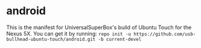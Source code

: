 # android

This is the manifest for UniversalSuperBox's build of Ubuntu Touch for the Nexus 5X. You can get it by running: 
`repo init -u https://github.com/usb-bullhead-ubuntu-touch/android.git -b current-devel`
